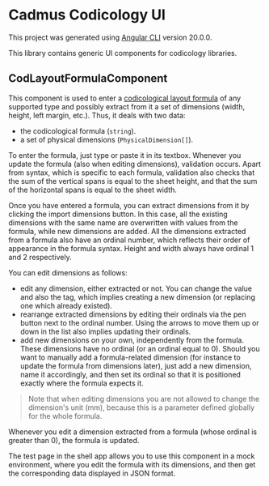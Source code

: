 # Cadmus Codicology UI

This project was generated using [Angular CLI](https://github.com/angular/angular-cli) version 20.0.0.

This library contains generic UI components for codicology libraries.

## CodLayoutFormulaComponent

This component is used to enter a [codicological layout formula](https://github.com/vedph/cod-layout-view) of any supported type and possibly extract from it a set of dimensions (width, height, left margin, etc.). Thus, it deals with two data:

- the codicological formula (`string`).
- a set of physical dimensions (`PhysicalDimension[]`).

To enter the formula, just type or paste it in its textbox. Whenever you update the formula (also when editing dimensions), validation occurs. Apart from syntax, which is specific to each formula, validation also checks that the sum of the vertical spans is equal to the sheet height, and that the sum of the horizontal spans is equal to the sheet width.

Once you have entered a formula, you can extract dimensions from it by clicking the import dimensions button. In this case, all the existing dimensions with the same name are overwritten with values from the formula, while new dimensions are added. All the dimensions extracted from a formula also have an ordinal number, which reflects their order of appearance in the formula syntax. Height and width always have ordinal 1 and 2 respectively.

You can edit dimensions as follows:

- edit any dimension, either extracted or not. You can change the value and also the tag, which implies creating a new dimension (or replacing one which already existed).
- rearrange extracted dimensions by editing their ordinals via the pen button next to the ordinal number. Using the arrows to move them up or down in the list also implies updating their ordinals.
- add new dimensions on your own, independently from the formula. These dimensions have no ordinal (or an ordinal equal to 0). Should you want to manually add a formula-related dimension (for instance to update the formula from dimensions later), just add a new dimension, name it accordingly, and then set its ordinal so that it is positioned exactly where the formula expects it.

>Note that when editing dimensions you are not allowed to change the dimension's unit (mm), because this is a parameter defined globally for the whole formula.

Whenever you edit a dimension extracted from a formula (whose ordinal is greater than 0), the formula is updated.

The test page in the shell app allows you to use this component in a mock environment, where you edit the formula with its dimensions, and then get the corresponding data displayed in JSON format.
